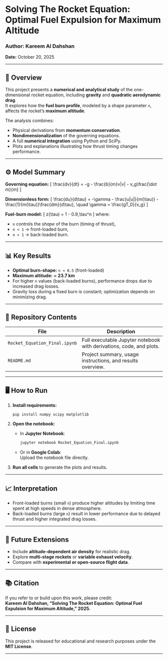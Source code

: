 # Solving The Rocket Equation: Optimal Fuel Expulsion for Maximum Altitude
### Author: Kareem Al Dahshan  
**Date:** October 20, 2025  

---

## 🧠 Overview
This project presents a **numerical and analytical study** of the one-dimensional rocket equation, including **gravity** and **quadratic aerodynamic drag**.  
It explores how the **fuel burn profile**, modeled by a shape parameter `n`, affects the rocket’s **maximum altitude**.

The analysis combines:
- Physical derivations from **momentum conservation**.
- **Nondimensionalization** of the governing equations.
- A full **numerical integration** using Python and SciPy.
- Plots and explanations illustrating how thrust timing changes performance.

---

## ⚙️ Model Summary

**Governing equation:**
\[
\frac{dv}{dt} = -g - \frac{b}{m}v|v| - v_g\frac{\dot m}{m}
\]

**Dimensionless form:**
\[
\frac{du}{d\tau} = -\gamma - \frac{u|u|}{m(\tau)} - \frac{1}{m(\tau)}\frac{dm}{d\tau}, 
\quad \gamma = \frac{gT_0}{v_g}
\]

**Fuel-burn model:**
\[
z(\tau) = 1 - 0.9\,\tau^n
\]
where:
- `n` controls the *shape* of the burn (timing of thrust),
- `n < 1` → front-loaded burn,
- `n > 1` → back-loaded burn.

---

## 📊 Key Results
- **Optimal burn-shape:** `n ≈ 0.5` (front-loaded)
- **Maximum altitude:** ≈ **23.7 km**
- For higher `n` values (back-loaded burns), performance drops due to increased drag losses.
- Gravity loss during a fixed burn is constant; optimization depends on minimizing drag.

---

## 🧩 Repository Contents
| File | Description |
|------|--------------|
| `Rocket_Equation_Final.ipynb` | Full executable Jupyter notebook with derivations, code, and plots. |
| `README.md` | Project summary, usage instructions, and results overview. |

---

## 🖥️ How to Run
1. **Install requirements:**
   ```bash
   pip install numpy scipy matplotlib
   ```
2. **Open the notebook:**
   - In **Jupyter Notebook**:  
     ```bash
     jupyter notebook Rocket_Equation_Final.ipynb
     ```
   - Or in **Google Colab**:  
     Upload the notebook file directly.

3. **Run all cells** to generate the plots and results.

---

## 📈 Interpretation
- Front-loaded burns (small `n`) produce higher altitudes by limiting time spent at high speeds in dense atmosphere.
- Back-loaded burns (large `n`) result in lower performance due to delayed thrust and higher integrated drag losses.

---

## 🧮 Future Extensions
- Include **altitude-dependent air density** for realistic drag.
- Explore **multi-stage rockets** or **variable exhaust velocity**.
- Compare with **experimental or open-source flight data**.

---

## 📚 Citation
If you refer to or build upon this work, please credit:  
**Kareem Al Dahshan, “Solving The Rocket Equation: Optimal Fuel Expulsion for Maximum Altitude,” 2025.**

---

## 🧾 License
This project is released for educational and research purposes under the **MIT License**.

---
